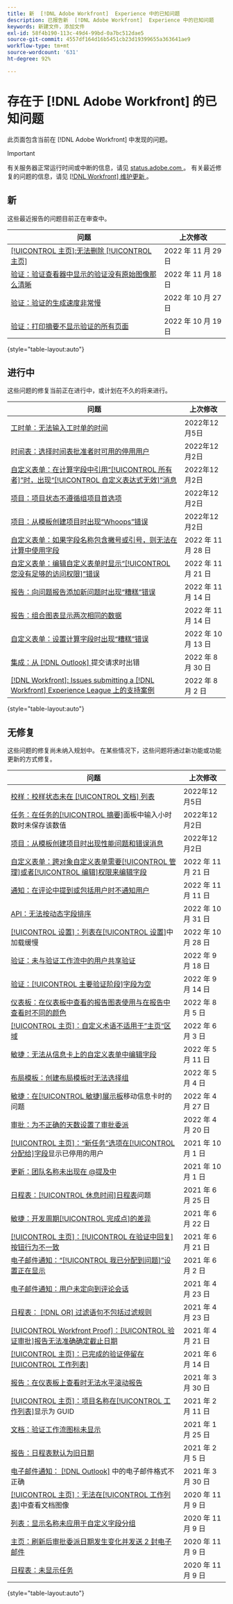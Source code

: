 ```yaml
---
title: 新  [!DNL Adobe Workfront]  Experience 中的已知问题
description: 已报告新  [!DNL Adobe Workfront]  Experience 中的已知问题
keywords: 新建文件，添加文件
exl-id: 58f4b190-113c-49d4-99bd-0a7bc512dae5
source-git-commit: 4557df164d16b5451cb23d19399655a363641ae9
workflow-type: tm+mt
source-wordcount: '631'
ht-degree: 92%

---
```


# 存在于 [!DNL Adobe Workfront] 的已知问题

此页面包含当前在 [!DNL Adobe Workfront] 中发现的问题。

>[!IMPORTANT]
>
>有关服务器正常运行时间或中断的信息，请见 [status.adobe.com ](https://status.adobe.com)。 有关最近修复的问题的信息，请见 [[!DNL Workfront]  维护更新 ](../maintenance/current-updates.md)。

## 新

这些最近报告的问题目前正在审查中。

| **问题** | **上次修改** |
| -----------------------------------------------------------------| ----------------- |
| [[!UICONTROL 主页]:无法删除 [!UICONTROL 主页]](known-issues-workfront/wf-home-cannot-remove-assignment.md) | 2022 年 11 月 29 日 |
| [验证：验证查看器中显示的验证没有原始图像那么清晰](known-issues-workfront/wf-proofs-are-blurry.md) | 2022 年 11 月 18 日 |
| [验证：验证的生成速度非常慢](known-issues-workfront/wf-proofs-slow-proof-generation.md) | 2022 年 10 月 27 日 |
| [验证：打印摘要不显示验证的所有页面](known-issues-workfront-proof/proof-print-summary-not-showing-all-pages.md) | 2022 年 10 月 19 日 |

{style=&quot;table-layout:auto&quot;}


## 进行中

这些问题的修复当前正在进行中，或计划在不久的将来进行。

| **问题** | **上次修改** |
| -----------------------------------------------------------------| ----------------- |
| [工时单：无法输入工时单的时间](known-issues-workfront/wf-timesheets-cannot-enter-time-on-timesheet.md) | 2022年12月5日 |
| [时间表：选择时间表批准者时可用的停用用户](known-issues-workfront/wf-timesheets-deactivated-users-available-in-approver-list.md) | 2022年12月2日 |
| [自定义表单：在计算字段中引用“[!UICONTROL 所有者]”时，出现“[!UICONTROL 自定义表达式无效]”消息](known-issues-workfront/wf-custom-form-error-when-referencing-owner.md) | 2022年12月2日 |
| [项目：项目状态不遵循组项目首选项](known-issues-workfront/wf-projects-group-statuses-do-not-apply.md) | 2022年12月2日 |
| [项目：从模板创建项目时出现“Whoops”错误](known-issues-workfront/wf-projects-whoops-error-when-creating-project-from-template.md) | 2022年12月2日 |
| [自定义表单：如果字段名称包含撇号或引号，则无法在计算中使用字段](known-issues-workfront/wf-custom-forms-special-character-in-field-name.md) | 2022 年 11 月 28 日 |
| [自定义表单：编辑自定义表单时显示“[!UICONTROL 您没有足够的访问权限]”错误](known-issues-workfront/wf-custom-forms-you-do-not-have-sufficient-access.md) | 2022 年 11 月 21 日 |
| [报告：向问题报告添加新问题时出现“糟糕”错误](known-issues-workfront/wf-reports-whoops-error-with-issue-report.md) | 2022 年 11 月 14 日 |
| [报告：组合图表显示两次相同的数据](known-issues-workfront/wf-reports-chart-does-not-compare-different-items.md) | 2022 年 11 月 14 日 |
| [自定义表单：设置计算字段时出现“糟糕”错误](known-issues-workfront/wf-custom-forms-error-with-calculated-field.md) | 2022 年 10 月 13 日 |
| [集成：从  [!DNL Outlook] ](known-issues-workfront/wf-integrations-error-when-creating-request-from-outlook.md) 提交请求时出错 | 2022 年 8 月 30 日 |
| [[!DNL Workfront]: Issues submitting a [!DNL Workfront]  Experience League 上的支持案例](known-issues-workfront/wf-support-issues-submitting-support-case.md) | 2022 年 8 月 2 日 |

{style=&quot;table-layout:auto&quot;}

## 无修复

这些问题的修复尚未纳入规划中。 在某些情况下，这些问题将通过新功能或功能更新的方式修复。

| **问题** | **上次修改** |
| -----------------------------------------------------------------| ----------------- |
| [校样：校样状态未在 [!UICONTROL 文档] 列表](known-issues-workfront/wf-documents-status-not-updating-in-document-list.md) | 2022年12月5日 |
| [任务：在任务的[!UICONTROL 摘要]](known-issues-workfront/wf-hours-do-not-save-when-scrolling-summary-panel.md)面板中输入小时数时未保存该数值 | 2022年12月2日 |
| [项目：从模板创建项目时出现性能问题和错误消息](known-issues-workfront/wf-issues-when-creating-project-from-template.md) | 2022年12月2日 |
| [自定义表单：跨对象自定义表单需要[!UICONTROL 管理]或者[!UICONTROL 编辑]权限来编辑字段](known-issues-workfront/wf-custom-form-stuck-in-manage-edit-access.md) | 2022 年 11 月 21 日 |
| [通知：在评论中提到或包括用户时不通知用户](known-issues-workfront/wf-notif-users-not-receiving-email-or-inapp-notif.md) | 2022 年 11 月 11 日 |
| [API：无法按动态字段排序](known-issues-workfront/wf-api-cannot-sort-by-dynamic-fields.md) | 2022 年 10 月 31 日 |
| [[!UICONTROL 设置]：列表在[!UICONTROL 设置]](known-issues-workfront/wf-setup-lists-load-slowly.md)中加载缓慢 | 2022 年 10 月 28 日 |
| [验证：未与验证工作流中的用户共享验证](known-issues-workfront-proof/proof-user-in-stage-does-not-get-access.md) | 2022 年 9 月 18 日 |
| [验证：[!UICONTROL 主要验证阶段]字段为空](known-issues-workfront/wf-documents-stages-do-not-populate-on-proof.md) | 2022 年 9 月 14 日 |
| [仪表板：在仪表板中查看的报告图表使用与在报告中查看时不同的颜色](known-issues-workfront/wf-dashboard-reports-wrong-color.md) | 2022 年 8 月 5 日 |
| [[!UICONTROL 主页]：自定义术语不适用于”主页“区域](known-issues-workfront/wf-home-custom-term-not-applied-to-home.md) | 2022 年 6 月 3 日 |
| [敏捷：无法从信息卡上的自定义表单中编辑字段](known-issues-workfront/wf-agile-cannot-edit-fields-custom-cards.md) | 2022 年 5 月 11 日 |
| [布局模板：创建布局模板时无法选择组](known-issues-workfront/wf-layout-templ-cannot-select-group.md) | 2022 年 5 月 4 日 |
| [敏捷：在[!UICONTROL 敏捷]展示板](known-issues-workfront/wf-agile-issues-moving-cards.md)移动信息卡时的问题 | 2022 年 4 月 27 日 |
| [审批：为不正确的天数设置了审批委派](known-issues-workfront/wf-approval-delegation-incorrect-number-of-days.md) | 2022 年 4 月 20 日 |
| [[!UICONTROL 主页]：“新任务”选项在[!UICONTROL 分配给]字段](known-issues-workfront/wf-home-new-task-option-showing-deactivated-users.md)显示已停用的用户 | 2021 年 10 月 1 日 |
| [更新：团队名称未出现在 @提及中](known-issues-workfront/wf-updates-team-name-not-in-mention.md) | 2021 年 10 月 1 日 |
| [日程表：[!UICONTROL 休息时间]日程表](known-issues-workfront/wf-calendars-issue-time-off.md)问题 | 2021 年 6 月 25 日 |
| [敏捷：开发周期[!UICONTROL 完成点]的差异](known-issues-workfront/wf-agile-discrepancy-in-completed-points.md) | 2021 年 6 月 22 日 |
| [[!UICONTROL 主页]：[!UICONTROL 在验证中回复]按钮行为不一致](known-issues-workfront-proof/reply-in-proof-button-behavior-is-inconsistent.md) | 2021 年 6 月 21 日 |
| [电子邮件通知：“[!UICONTROL 我已分配到问题]”设置正在显示](known-issues-workfront/wf-email-notif-im-assigned-to-issue-displaying.md) | 2021 年 6 月 2 日 |
| [电子邮件通知：用户未定向到评论会话](known-issues-workfront/wf-email-notif-user-not-directed-to-thread.md) | 2021 年 4 月 23 日 |
| [日程表： [!DNL OR]  过滤语句不包括过滤规则](known-issues-workfront/wf-calendars-or-filter-statement.md) | 2021 年 4 月 23 日 |
| [[!UICONTROL Workfront Proof]：[!UICONTROL 验证审批]报告无法准确确定截止日期](known-issues-workfront-proof/proof-approval-report-cant-accurately-determine-deadlines.md) | 2021 年 4 月 21 日 |
| [[!UICONTROL 主页]：已完成的验证停留在[!UICONTROL 工作列表]](known-issues-workfront-proof/completed-proofs-stuck-in-the-work-list.md) | 2021 年 6 月 14 日 |
| [报告：在仪表板上查看时无法水平滚动报告](known-issues-workfront/wf-reports-cannot-scroll-horizontally.md) | 2021 年 3 月 30 日 |
| [[!UICONTROL 主页]：项目名称在[!UICONTROL 工作列表]](known-issues-workfront/wf-home-project-name-shows-as-guid.md)显示为 GUID | 2021 年 2 月 11 日 |
| [文档：验证工作流图标未显示](known-issues-workfront-proof/proof-workflow-icon-is-not-displaying.md) | 2021 年 1 月 25 日 |
| [报告：日程表默认为旧日期](known-issues-workfront/wf-reports-caledar-defaults-to-old-dates.md) | 2021 年 2 月 5 日 |
| [电子邮件通知： [!DNL Outlook]](known-issues-workfront/wf-email-notif-not-formatting-in-outlook.md) 中的电子邮件格式不正确 | 2021 年 3 月 30 日 |
| [[!UICONTROL 主页]：无法在[!UICONTROL 工作列表]](known-issues-workfront/wf-home-unable-to-view-document-image.md)中查看文档图像 | 2020 年 11 月 9 日 |
| [列表：显示名称未应用于自定义字段分组](known-issues-workfront/wf-lists-display-name-not-applied-to-grouping.md) | 2020 年 11 月 9 日 |
| [主页：刷新后审批委派日期发生变化并发送 2 封电子邮件](known-issues-workfront/wf-home-approval-delegation-dates-changing.md) | 2020 年 11 月 9 日 |
| [日程表：未显示任务](known-issues-workfront/wf-calendar-tasks-not-displaying.md) | 2020 年 11 月 9 日 |

{style=&quot;table-layout:auto&quot;}

